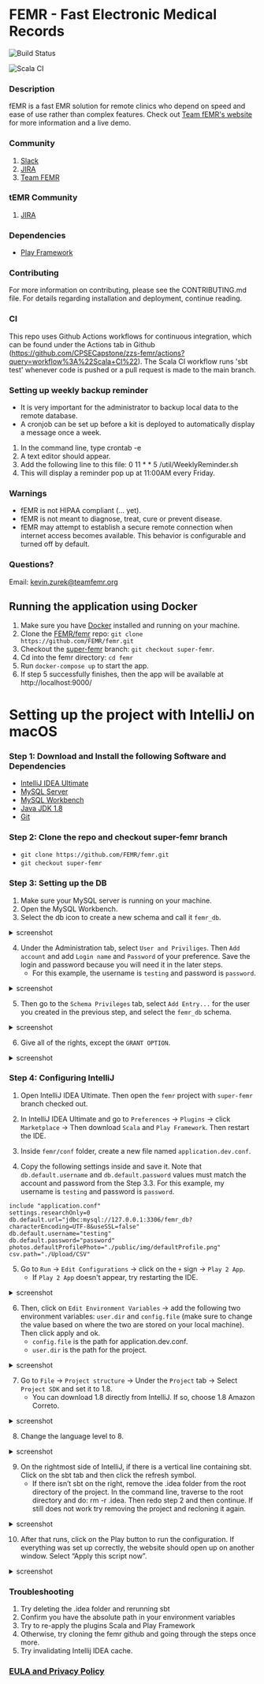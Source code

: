 # FEMR - Fast Electronic Medical Records

![Build Status](https://codebuild.us-east-1.amazonaws.com/badges?uuid=eyJlbmNyeXB0ZWREYXRhIjoiMVBXNWNSMnZsYkgxb05IYS9rclF4eE9QcVdZT1JBNWI1V3RucFd1cXd4ZVEzTzZ5ZWREaEJJRXRDbExyY243eG05VVV4cWVkQXlMelN1bnkxY2dHUUlZPSIsIml2UGFyYW1ldGVyU3BlYyI6IjlCTnI2U0hvU00yNjROQnQiLCJtYXRlcmlhbFNldFNlcmlhbCI6MX0%3D&branch=master)

![Scala CI](https://github.com/FEMR/femr/actions/workflows/scala.yml/badge.svg)

### Description

fEMR is a fast EMR solution for remote clinics who depend on speed and ease of use rather than complex features. Check out [Team fEMR's website](https://teamfemr.org) for more information and a live demo.

### Community
1. [Slack](http://teamfemr.org/slack.html)
2. [JIRA](https://teamfemr.atlassian.net)
3. [Team FEMR](https://teamfemr.org)

### tEMR Community
1. [JIRA](https://platinum.cscaws.com:8443/projects/TEMR/summary)

### Dependencies

* [Play Framework](http://www.playframework.com/)

### Contributing
For more information on contributing, please see the CONTRIBUTING.md file. For details regarding installation and deployment, continue reading.

### CI
This repo uses Github Actions workflows for continuous integration, which can be found under the Actions tab in Github (https://github.com/CPSECapstone/zzs-femr/actions?query=workflow%3A%22Scala+CI%22). The Scala CI workflow runs 'sbt test' whenever code is pushed or a pull request is made to the main branch.

### Setting up weekly backup reminder

* It is very important for the administrator to backup local data to the remote database.
* A cronjob can be set up before a kit is deployed to automatically display a message once a week.

1. In the command line, type crontab -e
2. A text editor should appear.
3. Add the following line to this file: 0 11 * * 5 <path to fEMR project home directory>/util/WeeklyReminder.sh
4. This will display a reminder pop up at 11:00AM every Friday.

### Warnings

* fEMR is not HIPAA compliant (... yet).
* fEMR is not meant to diagnose, treat, cure or prevent disease.
* fEMR may attempt to establish a secure remote connection when internet access becomes available. This behavior is configurable and turned off by default.

### Questions?

Email: kevin.zurek@teamfemr.org

## Running the application using Docker
1. Make sure you have [Docker](https://docs.docker.com/get-docker/) installed and running on your machine.
2. Clone the [FEMR/femr](https://github.com/FEMR/femr) repo: `git clone https://github.com/FEMR/femr.git`
3. Checkout the [super-femr](https://github.com/FEMR/femr/tree/super-femr) branch: `git checkout super-femr`.
4. Cd into the femr directory: `cd femr`    
5. Run `docker-compose up` to start the app.
6. If step 5 successfully finishes, then the app will be available at http://localhost:9000/
    
# Setting up the project with IntelliJ on macOS

### Step 1: Download and Install the following Software and Dependencies 
- [IntelliJ IDEA Ultimate](https://www.jetbrains.com/idea/download/)
- [MySQL Server](https://dev.mysql.com/downloads/mysql/)
- [MySQL Workbench](https://dev.mysql.com/downloads/workbench/)
- [Java JDK 1.8](http://www.oracle.com/technetwork/java/javase/downloads/jdk8-downloads-2133151.html)
- [Git](http://git-scm.com/)

### Step 2: Clone the repo and checkout super-femr branch
- `git clone https://github.com/FEMR/femr.git`
- `git checkout super-femr`

### Step 3: Setting up the DB 
1. Make sure your MySQL server is running on your machine.
2. Open the MySQL Workbench.
3. Select the db icon to create a new schema and call it `femr_db`.

<details> <summary> screenshot </summary>

![Image](https://github.com/kylene-phillips/femr-installation/blob/gh-pages/images/mysqlworkbench1.png?raw=true)

</details>

4. Under the Administration tab, select `User and Priviliges`. Then `Add account` and add `Login name` and `Password` of your preference. Save the login and password because you will need it in the later steps. 
     - For this example, the username is `testing` and password is `password`.

<details> <summary> screenshot </summary>

![Image](https://github.com/kylene-phillips/femr-installation/blob/gh-pages/images/mysqlworkbench2.png?raw=true)

</details>

5. Then go to the `Schema Privileges` tab, select `Add Entry...` for the user you created in the previous step, and select the `femr_db` schema.

<details> <summary> screenshot </summary>

![Image](https://github.com/kylene-phillips/femr-installation/blob/gh-pages/images/mysqlworkbench3.png?raw=true)

![Image](https://github.com/kylene-phillips/femr-installation/blob/gh-pages/images/mysqlworkbench4.png?raw=true)

</details>

6. Give all of the rights, except the `GRANT OPTION`. 

<details> <summary> screenshot </summary>

![Image](https://github.com/kylene-phillips/femr-installation/blob/gh-pages/images/mysqlworkbench5.png?raw=true)

</details>

### Step 4: Configuring IntelliJ

1. Open IntelliJ IDEA Ultimate. Then open the `femr` project with `super-femr` branch checked out.

2. In IntelliJ IDEA Ultimate and go to `Preferences` -> `Plugins` -> click `Marketplace` -> Then download `Scala` and `Play Framework`. Then restart the IDE.

3. Inside `femr/conf` folder, create a new file named  `application.dev.conf`. 
4. Copy the following settings inside and save it. Note that `db.default.username` and `db.default.password` values must match the account and password from the Step 3.3. For this example, my username is `testing` and password is `password`.

```
include "application.conf"
settings.researchOnly=0
db.default.url="jdbc:mysql://127.0.0.1:3306/femr_db?characterEncoding=UTF-8&useSSL=false"
db.default.username="testing"
db.default.password="password"
photos.defaultProfilePhoto="./public/img/defaultProfile.png"
csv.path="./Upload/CSV"
```

5. Go to `Run` -> `Edit Configurations` -> click on the `+` sign -> `Play 2 App`.
   - If `Play 2 App` doesn't appear, try restarting the IDE.

<details> <summary> screenshot </summary>

![Image](https://github.com/kylene-phillips/femr-installation/blob/gh-pages/images/intellij5.png?raw=true)

</details>

6. Then, click on `Edit Environment Variables` -> add the following two environment variables: `user.dir` and `config.file` (make sure to change the value based on where the two are stored on your local machine). Then click apply and ok.
    - `config.file` is the path for application.dev.conf.
    - `user.dir` is the path for the project.

<details> <summary> screenshot </summary>

![Image](https://github.com/kylene-phillips/femr-installation/blob/gh-pages/images/intellij6.png?raw=true)

</details>


7. Go to `File` -> `Project structure` -> Under the `Project` tab -> Select `Project SDK` and set it to 1.8. 
    - You can download 1.8 directly from IntelliJ. If so, choose 1.8 Amazon Correto.

<details> <summary> screenshot </summary>

![Image](https://github.com/kylene-phillips/femr-installation/blob/gh-pages/images/intellij7.png?raw=true)

</details>

8. Change the language level to 8.

<details> <summary> screenshot </summary>

![Image](https://github.com/kylene-phillips/femr-installation/blob/gh-pages/images/intellij8.png?raw=true)

</details>

9. On the rightmost side of IntelliJ, if there is a vertical line containing sbt. Click on the sbt tab and then click the refresh symbol.
      - If there isn’t sbt on the right, remove the .idea folder from the root directory of the project. In the command line, traverse to the root directory and do: rm -r .idea. Then redo step 2 and then continue. If still does not work try removing the project and recloning it again. 

<details> <summary> screenshot </summary>

![Image](https://github.com/kylene-phillips/femr-installation/blob/gh-pages/images/intellij9.png?raw=true)

</details>

10. After that runs, click on the Play button to run the configuration. If everything was set up correctly, the website should open up on another window. Select “Apply this script now”.

<details> <summary> screenshot </summary>

![Image](https://github.com/kylene-phillips/femr-installation/blob/gh-pages/images/intellij10.png?raw=true)

</details>

### Troubleshooting
1. Try deleting the .idea folder and rerunning sbt 
2. Confirm you have the absolute path in your environment variables
3. Try to re-apply the plugins Scala and Play Framework
4. Otherwise, try cloning the femr github and going through the steps once more.
5. Try invalidating Intellij IDEA cache.

### [EULA and Privacy Policy](https://github.com/FEMR/femr/blob/master/LICENSE)

